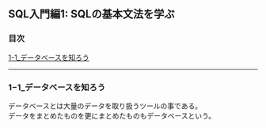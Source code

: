 ## SQL入門編1: SQLの基本文法を学ぶ

### 目次
[1-1_データベースを知ろう](#1−1_データベースを知ろう)

***

### 1−1_データベースを知ろう
データベースとは大量のデータを取り扱うツールの事である。</br>
データをまとめたものを更にまとめたものもデータベースという。</br>